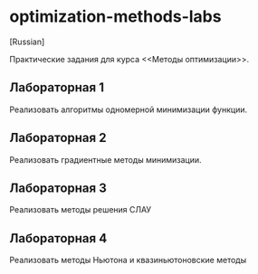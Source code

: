 # optimization-methods-labs

[Russian]

Практические задания для курса <<Методы оптимизации>>.

## Лабораторная 1

Реализовать алгоритмы одномерной минимизации функции.

## Лабораторная 2

Реализовать градиентные методы минимизации.

## Лабораторная 3 

Реализовать методы решения СЛАУ

## Лабораторная 4 

Реализовать методы Ньютона и квазиньютоновские методы